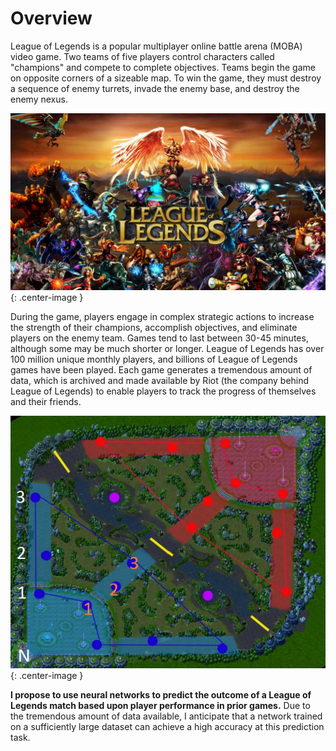 <link rel="stylesheet" href="main.css">

# Overview
League of Legends is a popular multiplayer online battle arena (MOBA) video game. Two teams of five players control characters called "champions" and compete to complete objectives. Teams begin the game on opposite corners of a sizeable map. To win the game, they must destroy a sequence of enemy turrets, invade the enemy base, and destroy the enemy nexus.

![League of Legends Champions](lol_header.jpg){: .center-image }

During the game, players engage in complex strategic actions to increase the strength of their champions, accomplish objectives, and eliminate players on the enemy team. Games tend to last between 30-45 minutes, although some may be much shorter or longer. League of Legends has over 100 million unique monthly players, and billions of League of Legends games have been played. Each game generates a tremendous amount of data, which is archived and made available by Riot (the company behind League of Legends) to enable players to track the progress of themselves and their friends. 

![League of Legends Game Map](lol_map.png){: .center-image }

**I propose to use neural networks to predict the outcome of a League of Legends match based upon player performance in prior games.** Due to the tremendous amount of data available, I anticipate that a network trained on a sufficiently large dataset can achieve a high accuracy at this prediction task.

